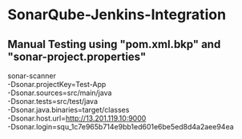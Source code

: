 # SonarQube-Jenkins-Integration

## Manual Testing using "pom.xml.bkp" and "sonar-project.properties"
sonar-scanner \
-Dsonar.projectKey=Test-App \
-Dsonar.sources=src/main/java \
-Dsonar.tests=src/test/java \
-Dsonar.java.binaries=target/classes \
-Dsonar.host.url=http://13.201.119.10:9000 \
-Dsonar.login=squ_1c7e965b714e9bb1ed601e6be5ed8d4a2aee94ea
